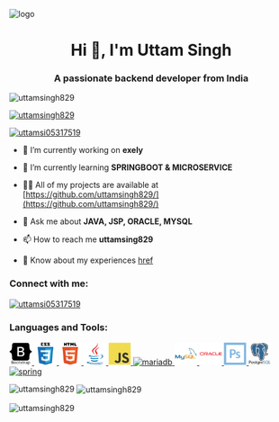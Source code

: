 

![logo](https://images.unsplash.com/photo-1546900703-cf06143d1239?ixlib=rb-4.0.3&ixid=MnwxMjA3fDB8MHxwaG90by1wYWdlfHx8fGVufDB8fHx8&auto=format&fit=crop&w=1150&q=80)

<h1 align="center">Hi 👋, I'm Uttam Singh</h1>
<h3 align="center">A passionate backend developer from India</h3>

<p align="left"> <img src="https://komarev.com/ghpvc/?username=uttamsingh829&label=Profile%20views&color=0e75b6&style=flat" alt="uttamsingh829" /> </p>

<p align="left"> <a href="https://github.com/ryo-ma/github-profile-trophy"><img src="https://github-profile-trophy.vercel.app/?username=uttamsingh829" alt="uttamsingh829" /></a> </p>

<p align="left"> <a href="https://twitter.com/uttamsi05317519" target="blank"><img src="https://img.shields.io/twitter/follow/uttamsi05317519?logo=twitter&style=for-the-badge" alt="uttamsi05317519" /></a> </p>

- 🔭 I’m currently working on **exely**

- 🌱 I’m currently learning **SPRINGBOOT & MICROSERVICE**

- 👨‍💻 All of my projects are available at [https://github.com/uttamsingh829/](https://github.com/uttamsingh829/)

- 💬 Ask me about **JAVA, JSP, ORACLE, MYSQL**

- 📫 How to reach me **uttamsing829**

- 📄 Know about my experiences [href](href)

<h3 align="left">Connect with me:</h3>
<p align="left">
<a href="https://twitter.com/uttamsi05317519" target="blank"><img align="center" src="https://raw.githubusercontent.com/rahuldkjain/github-profile-readme-generator/master/src/images/icons/Social/twitter.svg" alt="uttamsi05317519" height="30" width="40" /></a>
</p>

<h3 align="left">Languages and Tools:</h3>
<p align="left"> <a href="https://getbootstrap.com" target="_blank" rel="noreferrer"> <img src="https://raw.githubusercontent.com/devicons/devicon/master/icons/bootstrap/bootstrap-plain-wordmark.svg" alt="bootstrap" width="40" height="40"/> </a> <a href="https://www.w3schools.com/css/" target="_blank" rel="noreferrer"> <img src="https://raw.githubusercontent.com/devicons/devicon/master/icons/css3/css3-original-wordmark.svg" alt="css3" width="40" height="40"/> </a> <a href="https://www.w3.org/html/" target="_blank" rel="noreferrer"> <img src="https://raw.githubusercontent.com/devicons/devicon/master/icons/html5/html5-original-wordmark.svg" alt="html5" width="40" height="40"/> </a> <a href="https://www.java.com" target="_blank" rel="noreferrer"> <img src="https://raw.githubusercontent.com/devicons/devicon/master/icons/java/java-original.svg" alt="java" width="40" height="40"/> </a> <a href="https://developer.mozilla.org/en-US/docs/Web/JavaScript" target="_blank" rel="noreferrer"> <img src="https://raw.githubusercontent.com/devicons/devicon/master/icons/javascript/javascript-original.svg" alt="javascript" width="40" height="40"/> </a> <a href="https://mariadb.org/" target="_blank" rel="noreferrer"> <img src="https://www.vectorlogo.zone/logos/mariadb/mariadb-icon.svg" alt="mariadb" width="40" height="40"/> </a> <a href="https://www.mysql.com/" target="_blank" rel="noreferrer"> <img src="https://raw.githubusercontent.com/devicons/devicon/master/icons/mysql/mysql-original-wordmark.svg" alt="mysql" width="40" height="40"/> </a> <a href="https://www.oracle.com/" target="_blank" rel="noreferrer"> <img src="https://raw.githubusercontent.com/devicons/devicon/master/icons/oracle/oracle-original.svg" alt="oracle" width="40" height="40"/> </a> <a href="https://www.photoshop.com/en" target="_blank" rel="noreferrer"> <img src="https://raw.githubusercontent.com/devicons/devicon/master/icons/photoshop/photoshop-line.svg" alt="photoshop" width="40" height="40"/> </a> <a href="https://www.postgresql.org" target="_blank" rel="noreferrer"> <img src="https://raw.githubusercontent.com/devicons/devicon/master/icons/postgresql/postgresql-original-wordmark.svg" alt="postgresql" width="40" height="40"/> </a> <a href="https://spring.io/" target="_blank" rel="noreferrer"> <img src="https://www.vectorlogo.zone/logos/springio/springio-icon.svg" alt="spring" width="40" height="40"/> </a> </p>

<p><img align="left" src="https://github-readme-stats.vercel.app/api/top-langs?username=uttamsingh829&show_icons=true&locale=en&layout=compact" alt="uttamsingh829" /></p>

<p>&nbsp;<img align="center" src="https://github-readme-stats.vercel.app/api?username=uttamsingh829&show_icons=true&locale=en" alt="uttamsingh829" /></p>

<p><img align="center" src="https://github-readme-streak-stats.herokuapp.com/?user=uttamsingh829&" alt="uttamsingh829" /></p>
